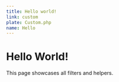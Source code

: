 ```yaml
---
title: Hello world!
link: custom
plate: Custom.php
name: Hello
---
```


# Hello World!

This page showcases all filters and helpers.